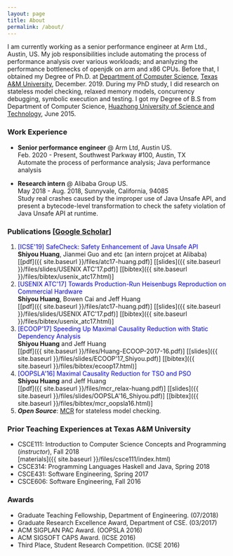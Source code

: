 ```yaml
---
layout: page
title: About 
permalink: /about/
---
```


I am currently working as a senior performance engineer at Arm Ltd., Austin, US.
My job responsibilities include automating the process of performance analysis over various workloads;
and ananlyzing the performance bottlenecks of openjdk on arm and x86 CPUs.
Before that,
I obtained my Degree of Ph.D. at 
<a href="http://www.cs.tamu.edu/">Department of Computer Science</a>, 
<a href="http://www.tamu.edu/">Texas A&amp;M University</a>, December. 2019. 
During my PhD study,
I did research on stateless model checking, relaxed memory models, concurrency debugging, 
symbolic execution and testing. 
I got my Degree of B.S from Department of Computer Science, 
<a href="http://english.hust.edu.cn/">Huazhong University of Science and Technology</a>, June 2015. 


### Work Experience 
- **Senior performance engineer** @ Arm Ltd, Austin US. <br>
  Feb. 2020 - Present, Southwest Parkway #100, Austin, TX <br>
  Automate the process of performance analysis; Java performance analysis

- **Research intern** @ Alibaba Group US. <br>
  May 2018 - Aug. 2018, Sunnyvale, California, 94085 <br>
  Study real crashes caused by the improper use of Java Unsafe API, and present a bytecode-level transformation to check the safety violation of Java Unsafe API at runtime.

### Publications [[Google Scholar](https://scholar.google.com/citations?user=Z3NwBb0AAAAJ&hl=en)]

1. <span style="color:blue">[ICSE'19] SafeCheck: Safety Enhancement of Java Unsafe API</span> <br>
   **Shiyou Huang**, Jianmei Guo and etc (an intern projcet at Alibaba) <br>
   [[pdf]({{ site.baseurl }}/files/atc17-huang.pdf)]
   [[slides]({{ site.baseurl }}/files/slides/USENIX ATC'17.pdf)]
   [[bibtex]({{ site.baseurl }}/files/bibtex/usenix_atc17.html)]
2. <span style="color:blue">[USENIX ATC'17] Towards Production-Run Heisenbugs Reproduction on Commercial Hardware</span> <br>
   **Shiyou Huang**, Bowen Cai and Jeff Huang <br>
   [[pdf]({{ site.baseurl }}/files/atc17-huang.pdf)]
   [[slides]({{ site.baseurl }}/files/slides/USENIX ATC'17.pdf)]
   [[bibtex]({{ site.baseurl }}/files/bibtex/usenix_atc17.html)]
3. <span style="color:blue">[ECOOP'17] Speeding Up Maximal Causality Reduction with Static Dependency Analysis</span> <br>
   **Shiyou Huang** and Jeff Huang <br>
   [[pdf]({{ site.baseurl }}/files/Huang-ECOOP-2017-16.pdf)]
   [[slides]({{ site.baseurl }}/files/slides/ECOOP'17_Shiyou.pdf)]
   [[bibtex]({{ site.baseurl }}/files/bibtex/ecoop17.html)]
4. <span style="color:blue">[OOPSLA'16] Maximal Causality Reduction for TSO and PSO</span> <br>
   **Shiyou Huang** and Jeff Huang <br>
   [[pdf]({{ site.baseurl }}/files/mcr_relax-huang.pdf)]
   [[slides]({{ site.baseurl }}/files/slides/OOPSLA'16_Shiyou.pdf)]
   [[bibtex]({{ site.baseurl }}/files/bibtex/mcr_oopsla16.html)]
5. ***Open Source***: [MCR](https://github.com/parasol-aser/JMCR) for stateless model checking.

### Prior Teaching Experiences at Texas A&M University

- CSCE111: Introduction to Computer Science Concepts and Programming (*instructor*), Fall 2018 <br>
  [materials]({{ site.baseurl }}/files/csce111/index.html)
- CSCE314: Programming Languages Haskell and Java, Spring 2018
- CSCE431: Software Engineering, Spring 2017
- CSCE606: Software Engineering, Fall 2016

### Awards

- Graduate Teaching Fellowship, Department of Engineering. (07/2018)
- Graduate Research Excellence Award, Department of CSE. (03/2017)
- ACM SIGPLAN PAC Award. (OOPSLA 2016)
- ACM SIGSOFT CAPS Award. (ICSE 2016)
- Third Place, Student Research Competition. (ICSE 2016)



